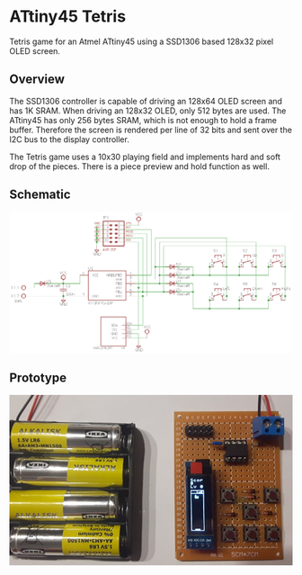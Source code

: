 # ATtiny45 Tetris

Tetris game for an Atmel ATtiny45 using a SSD1306 based 128x32 pixel OLED screen.

## Overview

The SSD1306 controller is capable of driving an 128x64 OLED screen and has 1K SRAM. When driving an 128x32 OLED, only 512 bytes are used. The ATtiny45 has only 256 bytes SRAM, which is not enough to hold a frame buffer. Therefore the screen is rendered per line of 32 bits and sent over the I2C bus to the display controller.

The Tetris game uses a 10x30 playing field and implements hard and soft drop of the pieces. There is a piece preview and hold function as well.

## Schematic

![](schematic/Tetris.png)

## Prototype

![](media/Prototype.jpg)
